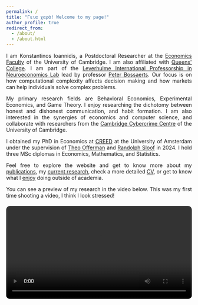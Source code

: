 ```yaml
---
permalink: /
title: "Γεια χαρά! Welcome to my page!"
author_profile: true
redirect_from: 
  - /about/
  - /about.html
---
```


<style>
  /* Styling for the video element */
  video {
    max-width: 100%;
    height: auto;
    display: block;
    margin: 20px auto;
    border-radius: 10px; /* Optional: Rounded corners for video */
  }
</style>

<p align="justify">I am Konstantinos Ioannidis, a Postdoctoral Researcher at the <a href="https://www.econ.cam.ac.uk/" target="_blank">Economics Faculty</a> of the University of Cambridge. I am also affiliated with <a href="https://www.queens.cam.ac.uk/contacts/directories/rokos-postdoctoral-research-associates" target="_blank">Queens' College</a>. I am part of the <a href="https://lipne.econ.cam.ac.uk/" target="_blank">Leverhulme International Professorship in Neuroeconomics Lab</a> lead by professor <a href="https://www.econ.cam.ac.uk/people/faculty/plb32" target="_blank">Peter Bossaerts</a>. Our focus is on how computational complexity affects decision making and how markets can help individuals solve complex problems.</p>

<p align="justify">My primary research fields are Behavioral Economics, Experimental Economics, and Game Theory. I enjoy researching the dichotomy between honest and dishonest communication, and habit formation. I am also interested in the synergies of economics and computer science, and collaborate with researchers from the <a href="https://www.cambridgecybercrime.uk/" target="_blank">Cambridge Cybercrime Centre</a> of the University of Cambridge.</p>

<p align="justify">I obtained my PhD in Economics at <a href="https://www.creedexperiment.nl/creed/peopleindex.php" target="_blank">CREED</a> at the University of Amsterdam under the supervision of <a href="https://www.uva.nl/en/profile/o/f/t.j.s.offerman/t.j.s.offerman.html" target="_blank">Theo Offerman</a> and <a href="https://www.uva.nl/en/profile/s/l/r.sloof/r.sloof.html" target="_blank">Randolph Sloof</a> in 2024. I hold three MSc diplomas in Economics, Mathematics, and Statistics.</p>

<p align="justify">Feel free to explore the website and get to know more about my <a href="/publications/">publications</a>, my <a href="/research/">current research</a>, check a more detailed <a href="/files/cv_ioannidis.pdf" target="_blank">CV</a>, or get to know what I <a href="/personal/">enjoy</a> doing outside of academia.</p>

<p align="justify">You can see a preview of my research in the video below. This was my first time shooting a video, I think I look stressed!</p>

<video width="600" height="400" controls>
  <source src="/videos/lipne.mp4" type="video/mp4">
  Your browser does not support the video tag. Please try a modern browser.
</video>
